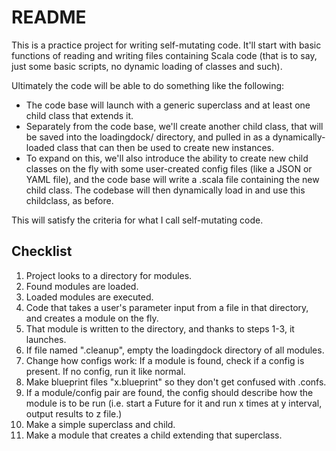 # README

This is a practice project for writing self-mutating code. It'll start with basic functions of reading and writing files containing Scala code (that is to say, just some basic scripts, no dynamic loading of classes and such).

Ultimately the code will be able to do something like the following:

- The code base will launch with a generic superclass and at least one child class that extends it.
- Separately from the code base, we'll create another child class, that will be saved into the loadingdock/ directory, and pulled in as a dynamically-loaded class that can then be used to create new instances.
- To expand on this, we'll also introduce the ability to create new child classes on the fly with some user-created config files (like a JSON or YAML file), and the code base will write a .scala file containing the new child class. The codebase will then dynamically load in and use this childclass, as before.

This will satisfy the criteria for what I call self-mutating code.

## Checklist

1. Project looks to a directory for modules.
1. Found modules are loaded.
1. Loaded modules are executed.
1. Code that takes a user's parameter input from a file in that directory, and creates a module on the fly.
1. That module is written to the directory, and thanks to steps 1-3, it launches.
1. If file named ".cleanup", empty the loadingdock directory of all modules.
1. Change how configs work: If a module is found, check if a config is present. If no config, run it like normal.
1. Make blueprint files "x.blueprint" so they don't get confused with .confs.
1. If a module/config pair are found, the config should describe how the module is to be run (i.e. start a Future for it and run x times at y interval, output results to z file.)
1. Make a simple superclass and child.
1. Make a module that creates a child extending that superclass.
